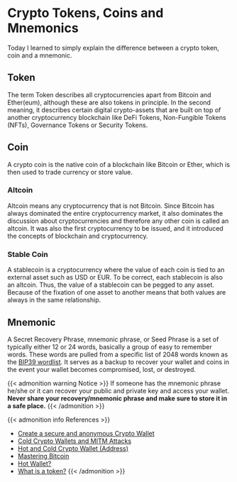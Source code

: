 # Crypto Tokens, Coins and Mnemonics


Today I learned to simply explain the difference between a crypto token, coin and a mnemonic.

<!--more-->

## Token

The term Token describes all cryptocurrencies apart from Bitcoin and Ether(eum), although these are also tokens in principle.
In the second meaning, it describes certain digital crypto-assets that are built on top of another cryptocurrency blockchain like DeFi Tokens, Non-Fungible Tokens (NFTs), Governance Tokens or Security Tokens.

## Coin

A crypto coin is the native coin of a blockchain like Bitcoin or Ether, which is then used to trade currency or store value.

### Altcoin

Altcoin means any cryptocurrency that is not Bitcoin. Since Bitcoin has always dominated the entire cryptocurrency market, it also dominates the discussion about cryptocurrencies and therefore any other coin is called an altcoin. It was also the first cryptocurrency to be issued, and it introduced the concepts of blockchain and cryptocurrency.

### Stable Coin

A stablecoin is a cryptocurrency where the value of each coin is tied to an external asset such as USD or EUR. To be correct, each stablecoin is also an altcoin. Thus, the value of a stablecoin can be pegged to any asset. Because of the fixation of one asset to another means that both values are always in the same relationship.

## Mnemonic

A Secret Recovery Phrase, mnemonic phrase, or Seed Phrase is a set of typically either 12 or 24 words, basically a group of easy to remember words.
These words are pulled from a specific list of 2048 words known as the [BIP39 wordlist](https://github.com/bitcoin/bips/blob/master/bip-0039/english.txt).
It serves as a backup to recover your wallet and coins in the event your wallet becomes compromised, lost, or destroyed.

{{< admonition warning Notice >}}
If someone has the mnemonic phrase he/she or it can recover your public and private key and access your wallet. **Never share your recovery/mnemonic phrase and make sure to store it in a safe place.**
{{< /admonition >}}

{{< admonition info References >}}
- [Create a secure and anonymous Crypto Wallet](../create-a-secure-and-anonymous-wallet-address/)
- [Cold Crypto Wallets and MITM Attacks](../cold-crypto-wallets-and-mitm-attacks/)
- [Hot and Cold Crypto Wallet (Address)](../hot-and-cold-wallet-address/)
- [Mastering Bitcoin](https://www.oreilly.com/library/view/mastering-bitcoin/9781491902639/ch04.html)
- [Hot Wallet?](https://www.investopedia.com/terms/h/hot-wallet.asp)
- [What is a token?](https://www.coinbase.com/learn/crypto-basics/what-is-a-token)
  {{< /admonition >}}

